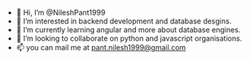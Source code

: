 - 👋 Hi, I’m @NileshPant1999
- 👀 I’m interested in backend development and database desgins.
- 🌱 I’m currently learning angular and more about database engines.
- 💞️ I’m looking to collaborate on python and javascript organisations.
- 📫 you can mail me at pant.nilesh1999@gmail.com

<!---
NileshPant1999/NileshPant1999 is a ✨ special ✨ repository because its `README.md` (this file) appears on your GitHub profile.
You can click the Preview link to take a look at your changes.
--->
